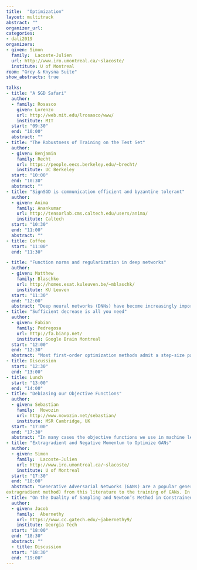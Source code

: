 ```yaml
---
title:  "Optimization"
layout: multitrack
abstract: ""
organizer_url: 
categories:
- dali2019
organizers:
- given: Simon   
  family:  Lacoste-Julien
  url: http://www.iro.umontreal.ca/~slacoste/
  institute: U of Montreal
room: "Grey & Knysna Suite"
show_abstracts: true

talks:
- title: "A SGD Safari"
  author: 
  - family: Rosasco
    given: Lorenzo
    url: http://web.mit.edu/lrosasco/www/
    institute: MIT
  start: "09:30"
  end: "10:00" 
  abstract: ""
- title: "The Robustness of Training on the Test Set"
  author:
  - given: Benjamin
    family: Recht
    url: https://people.eecs.berkeley.edu/~brecht/
    institute: UC Berkeley
  start: "10:00"
  end: "10:30" 
  abstract: ""
- title: "SignSGD is communication efficient and byzantine tolerant"
  author:
  - given: Anima
    family: Anankumar
    url: http://tensorlab.cms.caltech.edu/users/anima/
    institute: Caltech
  start: "10:30"
  end: "11:00"   
  abstract: ""
- title: Coffee
  start: "11:00"
  end: "11:30"

- title: "Function norms and regularization in deep networks"
  author:
  - given: Matthew
    family: Blaschko
    url: http://homes.esat.kuleuven.be/~mblaschk/
    institute: KU Leuven
  start: "11:30"
  end: "12:00" 
  abstract: "Deep neural networks (DNNs) have become increasingly important due to their excellent empirical performance on a wide range of problems. However, regularization is generally achieved by indirect means, largely due to the complex set of functions defined by a network and the difficulty in measuring function complexity. There exists no method in the literature for additive regularization based on a norm of the function, as is classically considered in statistical learning theory.  In this work, we propose sampling-based approximations to weighted function norms as regularizers for deep neural networks. We provide, to the best of our knowledge, the first proof in the literature of the NP-hardness of computing function norms of DNNs, motivating the necessity of an approximate approach. We then derive a generalization bound for functions trained with weighted norms and prove that a natural stochastic optimization strategy minimizes the bound."
- title: "Sufficient decrease is all you need"
  author:
  - given: Fabian
    family: Pedregosa 
    url: http://fa.bianp.net/
    institute: Google Brain Montreal
  start: "12:00"
  end: "12:30"
  abstract: "Most first-order optimization methods admit a step-size parameter that controls the magnitude of the update. Correctly tuning this parameter is crucial for the practical success of these methods: a step-size that is too small will result in unnecessarily slow convergence, while one that is too large might result in divergence. For some methods like gradient descent, classical techniques exist to set it, such as the Wolfe or sufficient decrease conditions. In this talk I revisit these classical techniques and propose two novel extensions for structured saddle-point problems and the Frank-Wolfe algorithm. I will finish by reviewing recent extensions to stochastic optimization."
- title: Discussion
  start: "12:30"
  end: "13:00"
- title: Lunch
  start: "13:00"
  end: "14:00"
- title: "Debiasing our Objective Functions"
  author:
  - given: Sebastian
    family:  Nowozin
    url: http://www.nowozin.net/sebastian/
    institute: MSR Cambridge, UK
  start: "17:00"
  end: "17:30" 
  abstract: "In many cases the objective functions we use in machine learning are expectations over iid data. In other cases they are stochastic approximations that are biased. I will use the field of approximate inference as example of such quantities and highlight that at its heart, the field of approximate inference is about trade-offs between computation and estimation accuracy: when we approximate quantities such as the evidence or posterior expectations no randomness is left and given limitless computation budget all quantities can be evaluated exactly. But given finite computation, how do we select inference methods such that they provide accurate estimates of quantities of interest? In this talk I will argue for a more explicit consideration of bias-variance tradeoffs of common inference methods. In particular, I highlight that current inference methods such as variational inference and Markov Chain Monte Carlo make a particular bias-variance tradeoffs which may be suboptimal for our inferential question at hand. What can we do about this? There is a rich portfolio of methods to change bias-variance tradeoffs in the form of debiasing methods; I will provide a brief overview and demonstrate a number of recent successful applications of these methods to variational inference and stochastic gradient MCMC."
- title: "Extragradient and Negative Momentum to Optimize GANs"
  author:
  - given: Simon 
    family:  Lacoste-Julien
    url: http://www.iro.umontreal.ca/~slacoste/
    institute: U of Montreal
  start: "17:30"
  end: "18:00" 
  abstract: "Generative Adversarial Networks (GANs) are a popular generative modeling approach known for producing appealing samples, but for which training is known to be difficult. GANs were originially formulated as a smooth game optimization problem between two players, with different properties than standard minimization. Fortunately, these problems have been studied for a long time in the mathematical programming literature. In the first part of the talk, I will survey the "variational inequality" framework which contains most formulations of GANs introduced so far, and present theoretical and empirical results on adapting the standard methods (such as the
extragradient method) from this literature to the training of GANs. In the second part, I will present a different novel technique, the use of negative momentum, to stabilize the dynamics of two player games, and provide a complete characterization of its behavior for bilinear games."
- title: "On the Duality of Sampling and Newton’s Method in Constrained Optimization."
  author:
  - given: Jacob
    family:  Abernethy
    url: https://www.cc.gatech.edu/~jabernethy9/
    institute: Georgia Tech
  start: "18:00"
  end: "18:30"  
  abstract: ""
  - title: Discussion
  start: "18:30"
  end: "19:00"
---
```

